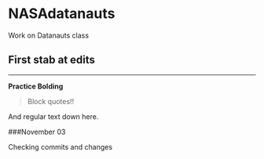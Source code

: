 # NASAdatanauts
Work on Datanauts class

## First stab at edits

****
**Practice Bolding**

>Block quotes!! 

And regular text down here.

###November 03

Checking commits and changes

